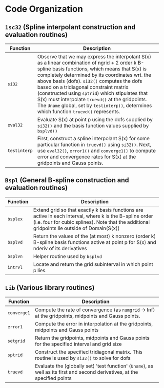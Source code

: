 # Code Organization

## `1sc32` (Spline interpolant construction and evaluation routines)
Function     | Description
-------------|------------
`si32`       | Observe that we may express the interpolant S(x) as a linear combination of ngrid + 2 order k B-spline basis functions, which means that S(x) is completely determined by its coordinates wrt. the above basis (dofs). `si32()` computes the dofs based on a tridiagonal constraint matrix (constructed using `sptrid`) which stipulates that S(x) must interpolate `truevd()` at the gridpoints. The `Uname` global, set by `testinterp()`, determines which function `truevd()` represents.
`eval32`     | Evaluate S(x) at point p using the dofs supplied by `si32()` and the basis function values supplied by `bsplvd()`
`testinterp` | First, construct a spline interpolant S(x) for some particular function in `truevd()` using `si32()`. Next, use `eval32()`, `error1()` and `converge1()` to compute error and convergence rates for S(x) at the gridpoints and Gauss points.

## `Bspl` (General B-spline construction and evaluation routines)
Function | Description
---------|------------
`bsplex` | Extend grid so that exactly k basis functions are active in each interval, where k is the B-spline order (i.e. four for cubic splines). Note that the additional gridpoints lie outside of Domain(S(x))
`bsplvd` | Return the values of the (at most) k nonzero (order k) B-spline basis functions active at point p for S(x) and nderiv of its derivatives
`bsplvn` | Helper routine used by `bsplvd`
`intrvl` | Locate and return the grid subinterval in which point p lies

## `Lib` (Various library routines)
Function    | Description
------------|------------
`converge1` | Compute the rate of convergence (as `numgrid` -> Inf) at the gridpoints, midpoints and Gauss points.
`error1`    | Compute the error in interpolation at the gridpoints, midpoints and Gauss points
`setgrid`   | Return the gridpoints, midpoints and Gauss points for the specified interval and grid size
`sptrid`    | Construct the specified tridiagonal matrix. This routine is used by `si32()` to solve for dofs
`truevd`    | Evaluate the (globally set) 'test function' (`Uname`), as well as its first and second derivatives, at the specified points
